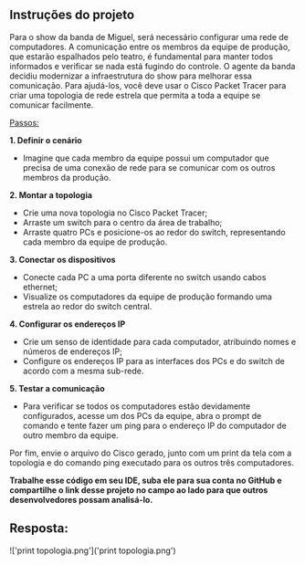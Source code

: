## Instruções do projeto

Para o show da banda de Miguel, será necessário configurar uma rede de computadores. A comunicação entre os membros da equipe de produção, que estarão espalhados pelo teatro, é fundamental para manter todos informados e verificar se nada está fugindo do controle. O agente da banda decidiu modernizar a infraestrutura do show para melhorar essa comunicação. Para ajudá-los, você deve usar o Cisco Packet Tracer para criar uma topologia de rede estrela que permita a toda a equipe se comunicar facilmente.

<u>Passos:</u>

**1. Definir o cenário**
- Imagine que cada membro da equipe possui um computador que precisa de uma conexão de rede para se comunicar com os outros membros da produção.

**2. Montar a topologia**
- Crie uma nova topologia no Cisco Packet Tracer; 
- Arraste um switch para o centro da área de trabalho; 
- Arraste quatro PCs e posicione-os ao redor do switch, representando cada membro da equipe de produção.

**3. Conectar os dispositivos**
- Conecte cada PC a uma porta diferente no switch usando cabos ethernet;
- Visualize os computadores da equipe de produção formando uma estrela ao redor do switch central.

**4. Configurar os endereços IP**
- Crie um senso de identidade para cada computador, atribuindo nomes e números de endereços IP;
- Configure os endereços IP para as interfaces dos PCs e do switch de acordo com a mesma sub-rede.

**5. Testar a comunicação**
- Para verificar se todos os computadores estão devidamente configurados, acesse um dos PCs da equipe, abra o prompt de comando e tente fazer um ping para o endereço IP do computador de outro membro da equipe.

Por fim, envie o arquivo do Cisco gerado, junto com um print da tela com a topologia e do comando ping executado para os outros três computadores.

**Trabalhe esse código em seu IDE, suba ele para sua conta no GitHub e compartilhe o link desse projeto no campo ao lado para que outros desenvolvedores possam analisá-lo.**

## Resposta:

!['print topologia.png']('print topologia.png')